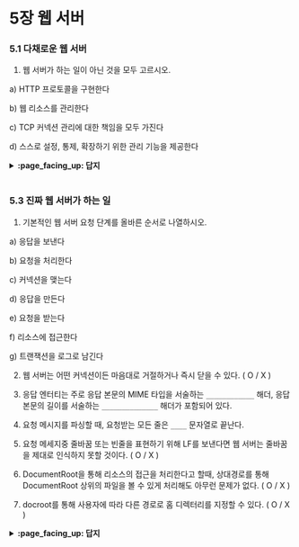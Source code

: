 # 5장 웹 서버


### 5.1 다채로운 웹 서버

1. 웹 서버가 하는 일이 아닌 것을 모두 고르시오.

a) HTTP 프로토콜을 구현한다

b) 웹 리소스를 관리한다

c) TCP 커넥션 관리에 대한 책임을 모두 가진다

d) 스스로 설정, 통제, 확장하기 위한 관리 기능을 제공한다

<details>
<summary> <b> :page_facing_up: 답지 </b>  </summary>
<div markdown="1">

1. 웹 서버가 하는 일이 아닌 것을 모두 고르시오. **c**
> TCP 커겐션 관리에 대한 책임은 서버와 운영체제가 나눠가진다. 모두 가지진 않는다. **p.126**

</div>
</details>
<br>

### 5.3 진짜 웹 서버가 하는 일

1. 기본적인 웹 서버 요청 단계를 올바른 순서로 나열하시오.

a) 응답을 보낸다

b) 요청을 처리한다

c) 커넥션을 맺는다

d) 응답을 만든다

e) 요청을 받는다

f) 리소스에 접근한다

g) 트랜잭션을 로그로 남긴다

2. 웹 서버는 어떤 커넥션이든 마음대로 거절하거나 즉시 닫을 수 있다. ( O / X )

3. 응답 엔터티는 주로 응답 본문의 MIME 타입을 서술하는 `____________` 해더, 응답 본문의 길이를 서술하는 `______________` 해더가 포함되어 있다.

4. 요청 메시지를 파싱할 때, 요청받는 모든 줄은 `____` 문자열로 끝난다.

5. 요청 메세지중 줄바꿈 또는 빈줄을 표현하기 위해 LF를 보낸다면 웹 서버는 줄바꿈을 제대로 인식하지 못할 것이다. ( O / X )

6. DocumentRoot을 통해 리소스의 접근을 처리한다고 할때, 상대경로를 통해 DocumentRoot 상위의 파일을 볼 수 있게 처리해도 아무런 문제가 없다. ( O / X )

7. docroot를 통해 사용자에 따라 다른 경로로 홈 디렉터리를 지정할 수 있다. ( O / X )

<details>
<summary> <b> :page_facing_up: 답지 </b>  </summary>
<div markdown="1">

1. 기본적인 웹 서버 요청 단계를 올바른 순서로 나열하시오. **c -> e -> b -> f -> d -> a -> g**
> **p.130**

2. 웹 서버는 어떤 커넥션이든 마음대로 거절하거나 즉시 닫을 수 있다. ( **O** / X )
> 클라이언트의 IP 주소나 호스트 명이 인가되지 않았거나 악의적이라고 알려진 경우 커넥션을 닫는 사례도 있다. **p.131~132**

3. 응답 엔터티는 주로 응답 본문의 MIME 타입을 서술하는 **Content-Type** 해더, 응답 본문의 길이를 서술하는 **Content-Length** 해더가 포함되어 있다.
> **p.143**

4. 요청 메시지를 파싱할 때, 요청받는 모든 줄은 **CRLF** 문자열로 끝난다.
> **p.134**

5. 요청 메세지중 줄바꿈 또는 빈줄을 표현하기 위해 LF를 보낸다면 웹 서버는 줄바꿈을 제대로 인식하지 못할 것이다. ( O / **X** )
> 클라이언트 중 실수로 LF로 보내는 경우도 있기 때문에 이도 CRLF와 마찬가지로 같은 줄바꿈 문자로 처리하기로 약속했다. **p.134**

6. DocumentRoot을 통해 리소스의 접근을 처리한다고 할때, 상대경로를 통해 DocumentRoot 상위의 파일을 볼 수 있게 처리해도 아무런 문제가 없다. ( O / **X** )
> 이는 보안적으로 큰 문제가 있으며, 대부분의 성숙한 웹 서버는 허용하지 않는 URI로 처리한다. **p.138**

7. docroot를 통해 사용자에 따라 다른 경로로 홈 디렉터리를 지정할 수 있다. ( **O** / X )
> **p.139~140**

</div>
</details>
<br>
